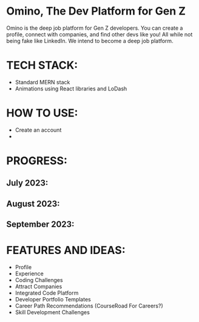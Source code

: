 # Omino, The Dev Platform for Gen Z
Omino is the deep job platform for Gen Z developers. You can create a profile, connect with companies, and find other devs like you! All while not being fake like LinkedIn. We intend to become a deep job platform. 

# TECH STACK:
* Standard MERN stack
* Animations using React libraries and LoDash

# HOW TO USE:
* Create an account
* 

# PROGRESS:
July 2023:
- 

August 2023:
-

September 2023:
-

# FEATURES AND IDEAS:
* Profile
* Experience
* Coding Challenges
* Attract Companies
* Integrated Code Platform
* Developer Portfolio Templates
* Career Path Recommendations (CourseRoad For Careers?)
* Skill Development Challenges
